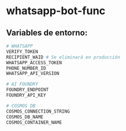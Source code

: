 # whatsapp-bot-func

## Variables de entorno:
```python
# WHATSAPP
VERIFY_TOKEN
RECIPIENT_WAID # Se eliminará en producción
WHATSAPP_ACCESS_TOKEN
PHONE_NUMBER_ID
WHATSAPP_API_VERSION

# AI FOUNDRY
FOUNDRY_ENDPOINT
FOUNDRY_API_KEY

# COSMOS DB
COSMOS_CONNECTION_STRING
COSMOS_DB_NAME
COSMOS_CONTAINER_NAME
```
